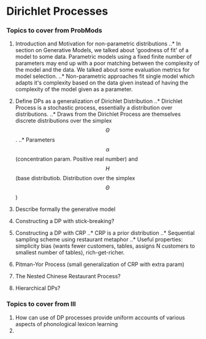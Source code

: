 # Dirichlet Processes

### Topics to cover from ProbMods 
1. Introduction and Motivation for non-parametric distributions
..* In section on Generative Models, we talked about 'goodness of fit' of a model to some data. Parametric models using a fixed finite number of parameters may end up with a poor matching between the complexity of the model and the data. We talked about some evaluation metrics for model selection.
..* Non-parametric approaches fit single model which adapts it's complexity based on the data given instead of having the complexity of the model given as a parameter. 
2. Define DPs as a generalization of Dirichlet Distribution
..* Dirichlet Process is a stochastic process, essentially a distribution over distributions.
..* Draws from the Dirichlet Process are themselves discrete distributions over the simplex $$\Theta$$.
..* Parameters $$\alpha$$ (concentration param. Positive real number) and $$H$$ (base distributiob. Distribution over the simplex $$\Theta$$)
3. Describe formally the generative model

4. Constructing a DP with stick-breaking?
5. Constructing a DP with CRP
..* CRP is a prior distribution
..* Sequential sampling scheme using restaurant metaphor
..* Useful properties: simplicity bias (wants fewer customers, tables, assigns N customers to smallest number of tables), rich-get-richer.
6. Pitman-Yor Process (small generalization of CRP with extra param)
7. The Nested Chinese Restaurant Process?
8. Hierarchical DPs?

### Topics to cover from lll
1. How can use of DP processes provide uniform accounts of various aspects of phonological lexicon learning
2. 

